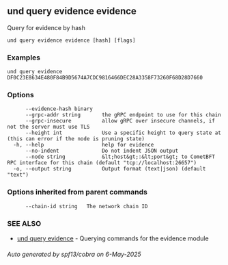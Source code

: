 ## und query evidence evidence

Query for evidence by hash

```
und query evidence evidence [hash] [flags]
```

### Examples

```
und query evidence DF0C23E8634E480F84B9D5674A7CDC9816466DEC28A3358F73260F68D28D7660
```

### Options

```
      --evidence-hash binary   
      --grpc-addr string       the gRPC endpoint to use for this chain
      --grpc-insecure          allow gRPC over insecure channels, if not the server must use TLS
      --height int             Use a specific height to query state at (this can error if the node is pruning state)
  -h, --help                   help for evidence
      --no-indent              Do not indent JSON output
      --node string            &lt;host&gt;:&lt;port&gt; to CometBFT RPC interface for this chain (default "tcp://localhost:26657")
  -o, --output string          Output format (text|json) (default "text")
```

### Options inherited from parent commands

```
      --chain-id string   The network chain ID
```

### SEE ALSO

* [und query evidence](und_query_evidence.md)	 - Querying commands for the evidence module

###### Auto generated by spf13/cobra on 6-May-2025
